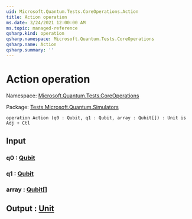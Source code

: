 ```yaml
---
uid: Microsoft.Quantum.Tests.CoreOperations.Action
title: Action operation
ms.date: 3/24/2021 12:00:00 AM
ms.topic: managed-reference
qsharp.kind: operation
qsharp.namespace: Microsoft.Quantum.Tests.CoreOperations
qsharp.name: Action
qsharp.summary: ''
---
```


# Action operation

Namespace: [Microsoft.Quantum.Tests.CoreOperations](xref:Microsoft.Quantum.Tests.CoreOperations)

Package: [Tests.Microsoft.Quantum.Simulators](https://nuget.org/packages/Tests.Microsoft.Quantum.Simulators)




```qsharp
operation Action (q0 : Qubit, q1 : Qubit, array : Qubit[]) : Unit is Adj + Ctl
```


## Input

### q0 : [Qubit](xref:microsoft.quantum.lang-ref.qubit)




### q1 : [Qubit](xref:microsoft.quantum.lang-ref.qubit)




### array : [Qubit](xref:microsoft.quantum.lang-ref.qubit)[]





## Output : [Unit](xref:microsoft.quantum.lang-ref.unit)

